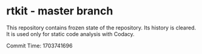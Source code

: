 # rtkit - master branch

This repository contains frozen state of the repository.
Its history is cleared. It is used only for static code
analysis with Codacy.

Commit Time: 1703741696